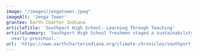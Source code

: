 ```yaml
---
image: "/images/jengatower.jpeg"
imageAlt: 'Jenga Tower'
grantee: Earth Charter Indiana
articleTitle: 'Southport High School: Learning Through Teaching'
articleSummary: 'Southport High School freshmen staged a sustainability fair for a
  nearly preschool.'
url: 'https://www.earthcharterindiana.org/climate-chronicles/southport-high-school-learning-through-teaching'
---
```

